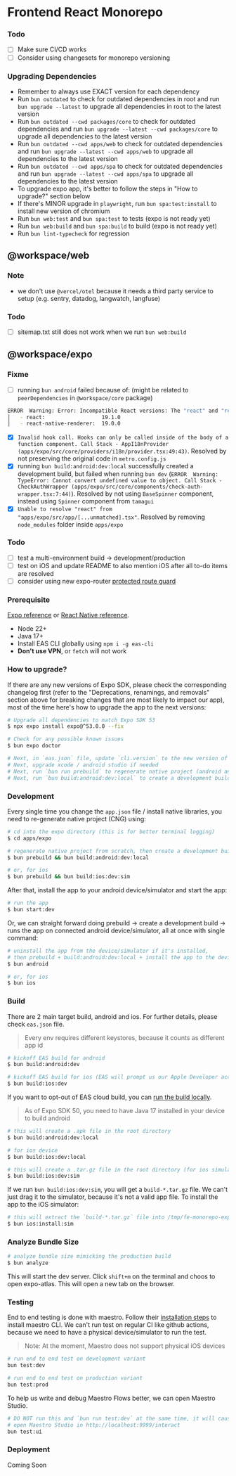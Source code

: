 # Frontend React Monorepo

### Todo

- [ ] Make sure CI/CD works
- [ ] Consider using changesets for monorepo versioning

### Upgrading Dependencies

- Remember to always use EXACT version for each dependency
- Run `bun outdated` to check for outdated dependencies in root and run `bun upgrade --latest` to upgrade all dependencies in root to the latest version
- Run `bun outdated --cwd packages/core` to check for outdated dependencies and run `bun upgrade --latest --cwd packages/core` to upgrade all dependencies to the latest version
- Run `bun outdated --cwd apps/web` to check for outdated dependencies and run `bun upgrade --latest --cwd apps/web` to upgrade all dependencies to the latest version
- Run `bun outdated --cwd apps/spa` to check for outdated dependencies and run `bun upgrade --latest --cwd apps/spa` to upgrade all dependencies to the latest version
- To upgrade expo app, it's better to follow the steps in "How to upgrade?" section below
- If there's MINOR upgrade in `playwright`, run `bun spa:test:install` to install new version of chromium
- Run `bun web:test` and `bun spa:test` to tests (expo is not ready yet)
- Run `bun web:build` and `bun spa:build` to build (expo is not ready yet)
- Run `bun lint-typecheck` for regression

## @workspace/web

### Note

- we don't use `@vercel/otel` because it needs a third party service to setup (e.g. sentry, datadog, langwatch, langfuse)

### Todo

- [ ] sitemap.txt still does not work when we run `bun web:build`

## @workspace/expo

### Fixme

- [ ] running `bun android` failed because of: (might be related to `peerDependencies` in `@workspace/core` package)

```bash
ERROR  Warning: Error: Incompatible React versions: The "react" and "react-native-renderer" packages must have the exact same version. Instead got:
│   - react:                  19.1.0
│   - react-native-renderer:  19.0.0
```

- [x] `Invalid hook call. Hooks can only be called inside of the body of a function component. Call Stack - AppI18nProvider (apps/expo/src/core/providers/i18n/provider.tsx:49:43)`. Resolved by not preserving the original code in `metro.config.js`
- [x] running `bun build:android:dev:local` successfully created a development build, but failed when running `bun dev` (`ERROR  Warning: TypeError: Cannot convert undefined value to object. Call Stack - CheckAuthWrapper (apps/expo/src/core/components/check-auth-wrapper.tsx:7:44)`). Resolved by not using `BaseSpinner` component, instead using `Spinner` component from `tamagui`
- [x] `Unable to resolve "react" from "apps/expo/src/app/[...unmatched].tsx"`. Resolved by removing `node_modules` folder inside `apps/expo`

### Todo

- [ ] test a multi-environment build -> development/production
- [ ] test on iOS and update README to also mention iOS after all to-do items are resolved
- [ ] consider using new expo-router [protected route guard](https://docs.expo.dev/router/advanced/protected/)

### Prerequisite

[Expo reference](https://docs.expo.dev/get-started/set-up-your-environment/) or [React Native reference](https://reactnative.dev/docs/set-up-your-environment).

- Node 22+
- Java 17+
- Install EAS CLI globally using `npm i -g eas-cli`
- **Don't use VPN**, or `fetch` will not work

### How to upgrade?

If there are any new versions of Expo SDK, please check the corresponding changelog first (refer to the "Deprecations, renamings, and removals" section above for breaking changes that are most likely to impact our app), most of the time here's how to upgrade the app to the next versions:

```bash
# Upgrade all dependencies to match Expo SDK 53
$ npx expo install expo@^53.0.0 --fix

# Check for any possible known issues
$ bun expo doctor

# Next, in `eas.json` file, update `cli.version` to the new version of `eas-cli` global package
# Next, upgrade xcode / android studio if needed
# Next, run `bun run prebuild` to regenerate native project (android and ios folders)
# Next, run `bun build:android:dev:local` to create a development build
```

### Development

Every single time you change the `app.json` file / install native libraries, you need to re-generate native project (CNG) using:

```bash
# cd into the expo directory (this is for better terminal logging)
$ cd apps/expo

# regenerate native project from scratch, then create a development build
$ bun prebuild && bun build:android:dev:local

# or, for ios
$ bun prebuild && bun build:ios:dev:sim
```

After that, install the app to your android device/simulator and start the app:

```bash
# run the app
$ bun start:dev
```

Or, we can straight forward doing prebuild -> create a development build -> runs the app on connected android device/simulator, all at once with single command:

```bash
# uninstall the app from the device/simulator if it's installed,
# then prebuild + build:android:dev:local + install the app to the device/simulator
$ bun android

# or, for ios
$ bun ios
```

### Build

There are 2 main target build, android and ios. For further details, please check `eas.json` file.

> Every env requires different keystores, because it counts as different app id

```bash
# kickoff EAS build for android
$ bun build:android:dev

# kickoff EAS build for ios (EAS will prompt us our Apple Developer account credentials)
$ bun build:ios:dev
```

If you want to opt-out of EAS cloud build, you can [run the build locally](https://docs.expo.dev/build-reference/local-builds/).

> As of Expo SDK 50, you need to have Java 17 installed in your device to build android

```bash
# this will create a .apk file in the root directory
$ bun build:android:dev:local

# for ios device
$ bun build:ios:dev:local

# this will create a .tar.gz file in the root directory (for ios simulator)
$ bun build:ios:dev:sim
```

If we run `bun build:ios:dev:sim`, you will get a `build-*.tar.gz` file. We can't just drag it to the simulator, because it's not a valid app file. To install the app to the iOS simulator:

```bash
# this will extract the `build-*.tar.gz` file into /tmp/fe-monorepo-expo folder and install the app to the iOS simulator
$ bun ios:install:sim
```

### Analyze Bundle Size

```bash
# analyze bundle size mimicking the production build
$ bun analyze
```

This will start the dev server. Click `shift+m` on the terminal and choos to open expo-atlas. This will open a new tab on the browser.

### Testing

End to end testing is done with maestro. Follow their [installation steps](https://docs.maestro.dev/getting-started/installing-maestro) to install maestro CLI. We can't run test on regular CI like github actions, because we need to have a physical device/simulator to run the test.

> Note: At the moment, Maestro does not support physical iOS devices

```bash
# run end to end test on development variant
bun test:dev

# run end to end test on production variant
bun test:prod
```

To help us write and debug Maestro Flows better, we can open Maestro Studio.

```bash
# DO NOT run this and `bun run test:dev` at the same time, it will cause "(Unable to launch app com.rifandani.expoapp.development: null)"
# open Maestro Studio in http://localhost:9999/interact
bun test:ui
```

### Deployment

Coming Soon
